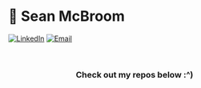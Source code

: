 # 🐇 Sean McBroom

<!--[![Discord](https://img.shields.io/badge/Discord-7289DA?style=flat-square&logo=discord&logoColor=white)](https://discordapp.com/users/517529173061795840/)-->
[![LinkedIn](https://img.shields.io/badge/-LinkedIn-blue?style=flat-square&logo=Linkedin&logoColor=white)](https://www.linkedin.com/in/sean-mcbroom-73bb16221/)
[![Email](https://img.shields.io/badge/-Email-red?style=flat-square&logo=Mail.Ru&logoColor=white)](mailto:sean.mcbroom@outlook.com)
<!--[![GitHub](https://img.shields.io/badge/-GitHub-black?style=flat-square&logo=github&link=https://github.com/seanmcbroom)](https://github.com/seanmcbroom)-->

<!--
<p>
&emsp;&emsp;Hello! My name is Sean McBroom, I am a computer science enthusiast who is passionate about the field because of the endless possibilities for creativity it offers. I have a natural aptitude for problem-solving and enjoy the challenge of finding unique solutions to complex problems. I am always eager to learn new programming languages and technologies, and constantly experimenting with new ideas and projects. I am also a strong collaborator, and enjoy working with others to bring their ideas to life. My ultimate goal is to make a positive impact on the world through my work in computer science.
</p>


<h2 align="center"></h2>

<br/>

<div align="center" style="display: flex; flex-direction: column; justify-items: center;">
  <img src="https://github-readme-stats.vercel.app/api/?username=seanmcbroom&layout=compact&theme=dark" alt="GitHub Stats">
  <img src="https://github-readme-stats.vercel.app/api/top-langs/?username=seanmcbroom&layout=compact&theme=dark" alt="Top Languages">
</div>-->

<br/>

<h3 align="center">
  Check out my repos below :^)
</h3>
